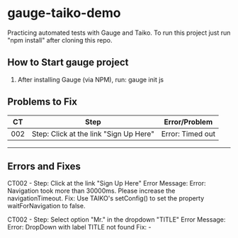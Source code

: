 # gauge-taiko-demo

Practicing automated tests with Gauge and Taiko. To run this project just run "npm install" after cloning this repo.

## How to Start gauge project

1. After installing Gauge (via NPM), run: gauge init js

## Problems to Fix

| CT  | Step                                   | Error/Problem    |
| --- | -------------------------------------- | ---------------- |
| 002 | Step: Click at the link "Sign Up Here" | Error: Timed out |

---

## Errors and Fixes

CT002 - Step: Click at the link "Sign Up Here"
Error Message: Error: Navigation took more than 30000ms. Please increase the navigationTimeout.
Fix: Use TAIKO's setConfig() to set the property waitForNavigation to false.

CT002 - Step: Select option "Mr." in the dropdown "TITLE"
Error Message: Error: DropDown with label TITLE not found
Fix: -
